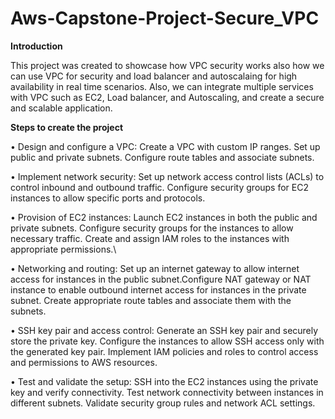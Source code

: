 # Aws-Capstone-Project-Secure_VPC
**Introduction**

This project was created to showcase how VPC security works also how we can use VPC for security and load balancer and autoscalaing for high availability in real time scenarios. Also, we can integrate multiple services with VPC such as EC2, Load balancer, and Autoscaling, and create a secure and scalable application.




  **Steps to create the project**
  
•	Design and configure a VPC: Create a VPC with custom IP ranges. Set up public and private subnets. Configure route 
  tables and associate subnets.
    
•	Implement network security: Set up network access control lists (ACLs) to control inbound and outbound traffic. 
    Configure security groups for EC2 instances to allow specific ports and protocols.
    
•	Provision of EC2 instances: Launch EC2 instances in both the public and private subnets. Configure security groups for 
    the instances to allow necessary traffic. Create and assign IAM roles to the instances with appropriate permissions.\
    
•	Networking and routing: Set up an internet gateway to allow internet access for instances in the public subnet.Configure 
    NAT gateway or NAT instance to enable outbound internet access for instances in the private subnet. Create appropriate 
    route tables and associate them with the subnets.
    
•	SSH key pair and access control: Generate an SSH key pair and securely store the private key. Configure the instances to 
    allow SSH access only with the generated key pair. Implement IAM policies and roles to control access and permissions to 
    AWS resources.
    
•	Test and validate the setup: SSH into the EC2 instances using the private key and verify connectivity. Test network 
    connectivity between instances in different subnets. Validate security group rules and network ACL settings.


